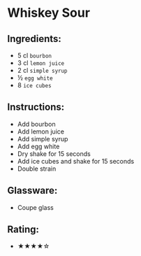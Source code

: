 # Whiskey Sour

## Ingredients:
- 5 cl `bourbon`
- 3 cl `lemon juice`
- 2 cl `simple syrup`
- ½ `egg white`
- 8 `ice cubes`

## Instructions:
- Add bourbon
- Add lemon juice
- Add simple syrup
- Add egg white
- Dry shake for 15 seconds
- Add ice cubes and shake for 15 seconds
- Double strain

## Glassware:
- Coupe glass

## Rating:
- ★★★★☆